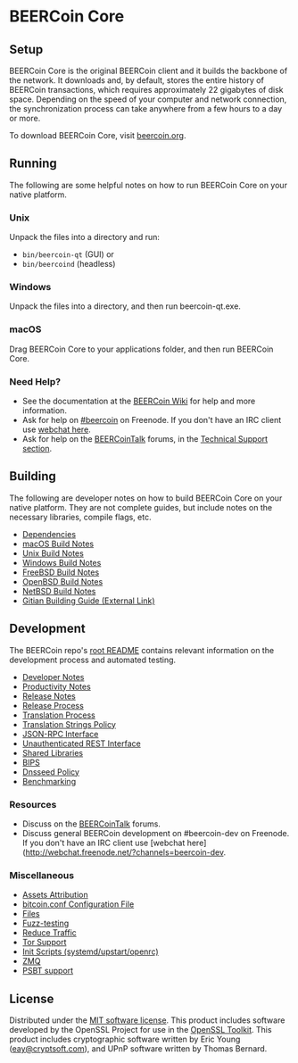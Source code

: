 BEERCoin Core
=============

Setup
---------------------
BEERCoin Core is the original BEERCoin client and it builds the backbone of the network. It downloads and, by default, stores the entire history of BEERCoin transactions, which requires approximately 22 gigabytes of disk space. Depending on the speed of your computer and network connection, the synchronization process can take anywhere from a few hours to a day or more.

To download BEERCoin Core, visit [beercoin.org](https://beercoin.org/).

Running
---------------------
The following are some helpful notes on how to run BEERCoin Core on your native platform.

### Unix

Unpack the files into a directory and run:

- `bin/beercoin-qt` (GUI) or
- `bin/beercoind` (headless)

### Windows

Unpack the files into a directory, and then run beercoin-qt.exe.

### macOS

Drag BEERCoin Core to your applications folder, and then run BEERCoin Core.

### Need Help?

* See the documentation at the [BEERCoin Wiki](https://beercoin.info/)
for help and more information.
* Ask for help on [#beercoin](http://webchat.freenode.net?channels=beercoin) on Freenode. If you don't have an IRC client use [webchat here](http://webchat.freenode.net?channels=beercoin).
* Ask for help on the [BEERCoinTalk](https://beercointalk.io/) forums, in the [Technical Support section](https://beercointalk.io/c/technical-support).

Building
---------------------
The following are developer notes on how to build BEERCoin Core on your native platform. They are not complete guides, but include notes on the necessary libraries, compile flags, etc.

- [Dependencies](dependencies.md)
- [macOS Build Notes](build-osx.md)
- [Unix Build Notes](build-unix.md)
- [Windows Build Notes](build-windows.md)
- [FreeBSD Build Notes](build-freebsd.md)
- [OpenBSD Build Notes](build-openbsd.md)
- [NetBSD Build Notes](build-netbsd.md)
- [Gitian Building Guide (External Link)](https://github.com/bitcoin-core/docs/blob/master/gitian-building.md)

Development
---------------------
The BEERCoin repo's [root README](/README.md) contains relevant information on the development process and automated testing.

- [Developer Notes](developer-notes.md)
- [Productivity Notes](productivity.md)
- [Release Notes](release-notes.md)
- [Release Process](release-process.md)
- [Translation Process](translation_process.md)
- [Translation Strings Policy](translation_strings_policy.md)
- [JSON-RPC Interface](JSON-RPC-interface.md)
- [Unauthenticated REST Interface](REST-interface.md)
- [Shared Libraries](shared-libraries.md)
- [BIPS](bips.md)
- [Dnsseed Policy](dnsseed-policy.md)
- [Benchmarking](benchmarking.md)

### Resources
* Discuss on the [BEERCoinTalk](https://beercointalk.io/) forums.
* Discuss general BEERCoin development on #beercoin-dev on Freenode. If you don't have an IRC client use [webchat here](http://webchat.freenode.net/?channels=beercoin-dev.

### Miscellaneous
- [Assets Attribution](assets-attribution.md)
- [bitcoin.conf Configuration File](bitcoin-conf.md)
- [Files](files.md)
- [Fuzz-testing](fuzzing.md)
- [Reduce Traffic](reduce-traffic.md)
- [Tor Support](tor.md)
- [Init Scripts (systemd/upstart/openrc)](init.md)
- [ZMQ](zmq.md)
- [PSBT support](psbt.md)

License
---------------------
Distributed under the [MIT software license](/COPYING).
This product includes software developed by the OpenSSL Project for use in the [OpenSSL Toolkit](https://www.openssl.org/). This product includes
cryptographic software written by Eric Young ([eay@cryptsoft.com](mailto:eay@cryptsoft.com)), and UPnP software written by Thomas Bernard.
